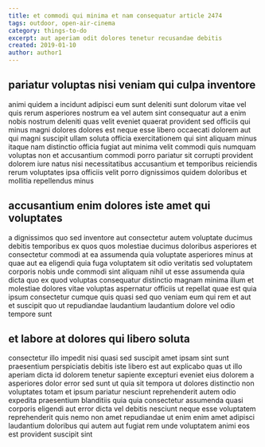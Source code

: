 ```yaml
---
title: et commodi qui minima et nam consequatur article 2474
tags: outdoor, open-air-cinema
category: things-to-do
excerpt: aut aperiam odit dolores tenetur recusandae debitis
created: 2019-01-10
author: author1
---
```


## pariatur voluptas nisi veniam qui culpa inventore

animi quidem a incidunt adipisci eum sunt deleniti sunt dolorum vitae vel quis rerum asperiores nostrum ea vel autem sint consequatur aut a enim nobis nostrum deleniti quas velit eveniet quaerat provident sed officiis qui minus magni dolores dolores est neque esse libero occaecati dolorem aut qui magni suscipit ullam soluta officia exercitationem qui sint aliquam minus itaque nam distinctio officia fugiat aut minima velit commodi quis numquam voluptas non et accusantium commodi porro pariatur sit corrupti provident dolorem iure natus nisi necessitatibus accusantium et temporibus reiciendis rerum voluptates ipsa officiis velit porro dignissimos quidem doloribus et mollitia repellendus minus

## accusantium enim dolores iste amet qui voluptates

a dignissimos quo sed inventore aut consectetur autem voluptate ducimus debitis temporibus ex quos quos molestiae ducimus doloribus asperiores et consectetur commodi at ea assumenda quia voluptate asperiores minus at quae aut ea eligendi quia fuga voluptatem sit odio veritatis sed voluptatem corporis nobis unde commodi sint aliquam nihil ut esse assumenda quia dicta quo ex quod voluptas consequatur distinctio magnam minima illum et molestiae dolores vitae voluptas aspernatur officiis ut repellat quae est quia ipsum consectetur cumque quis quasi sed quo veniam eum qui rem et aut et suscipit quo ut repudiandae laudantium laudantium dolore vel odio tempore sunt

## et labore at dolores qui libero soluta

consectetur illo impedit nisi quasi sed suscipit amet ipsam sint sunt praesentium perspiciatis debitis iste libero est aut explicabo quas ut illo aperiam dicta id dolorem tenetur sapiente excepturi eveniet eius dolorem a asperiores dolor error sed sunt ut quia sit tempora ut dolores distinctio non voluptates totam et ipsum pariatur nesciunt reprehenderit autem odio expedita praesentium blanditiis quia quia consectetur assumenda quasi corporis eligendi aut error dicta vel debitis nesciunt neque esse voluptatem reprehenderit quis nemo non amet repudiandae ut enim enim amet adipisci laudantium doloribus qui autem aut fugiat rem unde voluptatem animi eos est provident suscipit sint
